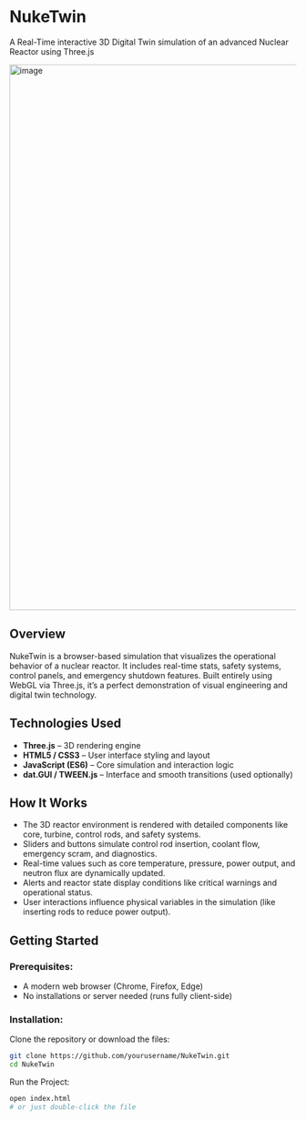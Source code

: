 # NukeTwin

A Real-Time interactive 3D Digital Twin simulation of an advanced Nuclear Reactor using Three.js

<img width="959" alt="image" src="https://github.com/user-attachments/assets/1f540c67-03de-4a61-9bf7-ca13d835b36e" />


## Overview

NukeTwin is a browser-based simulation that visualizes the operational behavior of a nuclear reactor. It includes real-time stats, safety systems, control panels, and emergency shutdown features. Built entirely using WebGL via Three.js, it’s a perfect demonstration of visual engineering and digital twin technology.


## Technologies Used

- **Three.js** – 3D rendering engine
- **HTML5 / CSS3** – User interface styling and layout
- **JavaScript (ES6)** – Core simulation and interaction logic
- **dat.GUI / TWEEN.js** – Interface and smooth transitions (used optionally)

## How It Works

- The 3D reactor environment is rendered with detailed components like core, turbine, control rods, and safety systems.
- Sliders and buttons simulate control rod insertion, coolant flow, emergency scram, and diagnostics.
- Real-time values such as core temperature, pressure, power output, and neutron flux are dynamically updated.
- Alerts and reactor state display conditions like critical warnings and operational status.
- User interactions influence physical variables in the simulation (like inserting rods to reduce power output).

## Getting Started

### Prerequisites:
- A modern web browser (Chrome, Firefox, Edge)
- No installations or server needed (runs fully client-side)

### Installation:
Clone the repository or download the files:
```bash
git clone https://github.com/yourusername/NukeTwin.git
cd NukeTwin
```

Run the Project:
```bash
open index.html
# or just double-click the file

```

